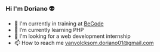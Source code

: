 ### Hi I'm Doriano 👽

- 🔭 I'm currently in training at [BeCode](https://becode.org/)
- 🌱 I’m currently learning PHP
- 👯 I'm looking for a web development internship
- 📫 How to reach me [vanvolcksom.doriano01@gmail.com](mailto:vanvolcksom.doriano01@gmail.com)
